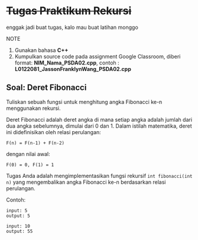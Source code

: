 # ~~Tugas Praktikum Rekursi~~ 
enggak jadi buat tugas, kalo mau buat latihan monggo

NOTE

1. Gunakan bahasa **C++**
2. Kumpulkan source code pada assignment Google Classroom, diberi format: **NIM_Nama_PSDA02.cpp**, contoh : **L0122081_JassonFranklynWang_PSDA02.cpp**

## Soal: Deret Fibonacci

Tuliskan sebuah fungsi untuk menghitung angka Fibonacci ke-n menggunakan rekursi.

Deret Fibonacci adalah deret angka di mana setiap angka adalah jumlah dari dua angka sebelumnya, dimulai dari 0 dan 1. Dalam istilah matematika, deret ini didefinisikan oleh relasi perulangan:
```
F(n) = F(n-1) + F(n-2)
```
dengan nilai awal:
```
F(0) = 0, F(1) = 1
```
Tugas Anda adalah mengimplementasikan fungsi rekursif ```int fibonacci(int n)``` yang mengembalikan angka Fibonacci ke-n berdasarkan relasi perulangan.

Contoh:
```
input: 5
output: 5

input: 10
output: 55
```
